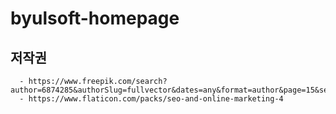 # byulsoft-homepage

## 저작권
```
  - https://www.freepik.com/search?author=6874285&authorSlug=fullvector&dates=any&format=author&page=15&selection=1&sort=popular
  - https://www.flaticon.com/packs/seo-and-online-marketing-4
```  
